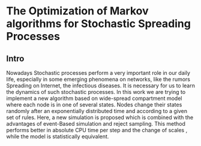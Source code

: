 # The Optimization of Markov algorithms for Stochastic Spreading Processes
## Intro

Nowadays Stochastic processes perform a very important role in our daily life, especially in some emerging phenomena on networks, like the rumors Spreading on Internet, the infectious diseases. It is necessary for us to learn the dynamics of such stochastic processes. In this work we are trying to implement a new algorithm based on wide-spread compartment model where each node is in one of several states. Nodes change their states randomly after an exponentially distributed time and according to a given set of rules. Here, a new simulation is proposed which is combined with the advantages of event-Based simulation and reject sampling. This method performs better in absolute CPU time per step and the change of scales , while the model is statistically equivalent.
